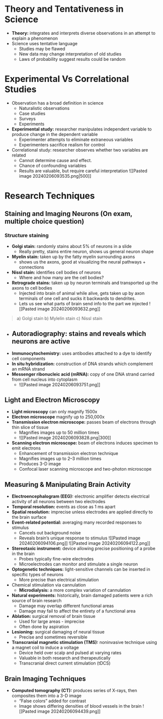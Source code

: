 # Theory and Tentativeness in Science
- **Theory:** integrates and interprets diverse observations in an attempt to explain a phenomenon
- Science uses tentative language
	- Studies may be flawed
	- New data may change interpretation of old studies
	- Laws of probability suggest results could be random
# Experimental Vs Correlational Studies
- Observation has a broad definition in science
	- Naturalistic observations
	- Case studies
	- Surveys
	- Experiments
- **Experimental study:** researcher manipulates independent variable to produce change in the dependent variable
	- Experimenter attempts to eliminate extraneous variables
	- Experimenters sacrifice realism for control
- Correlational study: researcher observes whether two variables are related
	- Cannot determine cause and effect.
	- Chance of confounding variables
	- Results are valuable, but require careful interpretation
![[Pasted image 20240206093535.png|500]]
# Research Techniques
## Staining and Imaging Neurons (On exam, multiple choice question)
### Structure staining
- **Golgi stain:** randomly stains about 5% of neurons in a slide
	- Really pretty, stains entire neuron, shows us general neuron shape
- **Myelin stain:** taken up by the fatty myelin surrounding axons
	- shows us the axons, good at visualizing the neural pathways + connections
- **Nissl stain:** identifies cell bodies of neurons
	- Where and how many are the cell bodies?
- **Retrograde stains:** taken up by neuron terminals and transported up the axons to cell bodies
	- Injected into brain of animal while alive, gets taken up by axon terminals of one cell and sucks it backwards to dendrites.
	- Lets us see what parts of brain send info to the part we injected
![[Pasted image 20240206093632.png]]
> a) Golgi stain
> b) Mylelin stain
> c) Nissl stain

- **Autoradiography:** stains and reveals which neurons are active
	- 
- **Immunocytochemistry:** uses antibodies attached to a dye to identify cell components
- **In situ hybridization:** construction of DNA strands which complement an mRNA strand
- **Messenger ribonucleic acid (mRNA):** copy of one DNA strand carried from cell nucleus into cytoplasm
	- ![[Pasted image 20240206093751.png]]
## Light and Electron Microscopy
- **Light microscopy** can only magnify 1500x
- **Electron microscope** magnify up to 250,000x
- **Transmission electron microscope:** passes beam of electrons through thin slice of tissue
	- Magnifies images up to 50 million times
	- ![[Pasted image 20240206093828.png|300]]
- **Scanning electron microscope:** beam of electrons induces specimen to emit electrons
	- Enhancement of transmission electron technique
	- Magnifies images up to 2–3 million times
	- Produces 3-D image
	- Confocal laser scanning microscope and two-photon microscope
## Measuring & Manipulating Brain Activity
- **Electroencephalogram (EEG):** electronic amplifier detects electrical activity of all neurons between two electrodes
- **Temporal resolution:** events as close as 1 ms apart
- **Spatial resolution:** imprecise unless electrodes are applied directly to the brain surface
- **Event-related potential:** averaging many recorded responses to stimulus
	- Cancels out background noise
	- Reveals brain’s unique response to stimulus
![[Pasted image 20240206094106.png]]
![[Pasted image 20240206094122.png]]
- **Stereotaxic instrument:** device allowing precise positioning of a probe in the brain
	- Probes typically fine-wire electrodes
	- Microelectrodes can monitor and stimulate a single neuron
- **Optogenetic techniques:** light-sensitive channels can be inserted in specific types of neurons
	- More precise than electrical stimulation
- Chemical stimulation via cannulation
	- **Microdialysis:** a more complex variation of cannulation
- **Natural experiments:** historically, brain damaged patients were a rich source of brain research
	- Damage may overlap different functional areas
	- Damage may fail to affect the entirety of a functional area
- **Ablation:** surgical removal of brain tissue
	- Used for large areas - imprecise
	- Often done by aspiration
- **Lesioning:** surgical damaging of neural tissue
	- Precise and sometimes reversible
- **Transcranial magnetic stimulation (TMS):** noninvasive technique using a magnet coil to induce a voltage
	- Device held over scalp and pulsed at varying rates
	- Valuable in both research and therapeutically
	- Transcranial direct current stimulation (tDCS)
## Brain Imaging Techniques
- **Computed tomography (CT):** produces series of X-rays, then composites them into a 3-D image
	- “False colors” added for contrast
	- Image shows differing densities of blood vessels in the brain
![[Pasted image 20240206094439.png]]